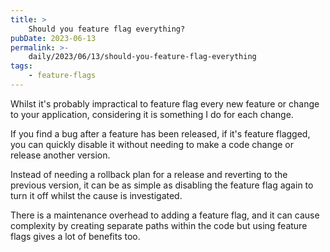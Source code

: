 ```yaml
---
title: >
    Should you feature flag everything?
pubDate: 2023-06-13
permalink: >-
    daily/2023/06/13/should-you-feature-flag-everything
tags:
    - feature-flags
---
```


Whilst it's probably impractical to feature flag every new feature or change to your application, considering it is something I do for each change.

If you find a bug after a feature has been released, if it's feature flagged, you can quickly disable it without needing to make a code change or release another version.

Instead of needing a rollback plan for a release and reverting to the previous version, it can be as simple as disabling the feature flag again to turn it off whilst the cause is investigated.

There is a maintenance overhead to adding a feature flag, and it can cause complexity by creating separate paths within the code but using feature flags gives a lot of benefits too.
